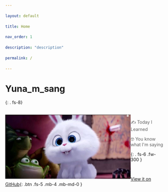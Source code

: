 ```yaml
---

layout: default

title: Home

nav_order: 1

description: "description"

permalink: /

---
```




# Yuna_m_sang

{: . fs-8}

<br>

<img src="index.assets/rabbit.jpg" alt="rabbit" style="zoom:50%;" align="left"/>

> ✍ Today I Learned
>
> 🤓 You know what I'm saying

{: . fs-6 .fw-300 }

<br>

 [View it on GitHub](https://github.com/Jin-Yuna){: .btn .fs-5 .mb-4 .mb-md-0 }



